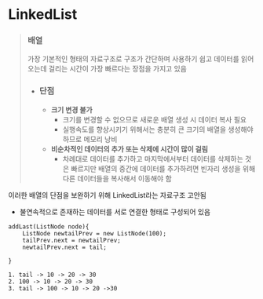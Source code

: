 # LinkedList

> ###  **배열**
>
> 가장 기본적인 형태의 자료구조로 구조가 간단하며 사용하기 쉽고 데이터를 읽어오는데 걸리는 시간이 가장 빠르다는 장점을 가지고 있음
>
> - ### 단점
>
>   - **크기 변경 불가**
>     - 크기를 변경할 수 없으므로 새로운 배열 생성 시 데이터 복사 필요
>     - 실행속도를 향상시키기 위해서는 충분히 큰 크기의 배열을 생성해야 하므로 메모리 낭비
>   - **비순차적인 데이터의 추가 또는 삭제에 시간이 많이 걸림**
>     - 차례대로 데이터를 추가하고 마지막에서부터 데이터를 삭제하는 것은 빠르지만 배열의 중간에 데이터를 추가하려면 빈자리 생성을 위해 다른 데이터들을 복사해서 이동해야 함

이러한 배열의 단점을 보완하기 위해 LinkedList라는 자료구조 고안됨

- 불연속적으로 존재하는 데이터를 서로 연결한 형태로 구성되어 있음



```
addLast(ListNode node){
	ListNode newtailPrev = new ListNode(100);
	tailPrev.next = newtailPrev;
	newtailPrev.next = tail;
	
}

1. tail -> 10 -> 20 -> 30
2. 100 -> 10 -> 20 -> 30
3. tail -> 100 -> 10 -> 20 ->30
```

